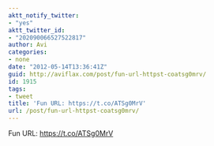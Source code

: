 ```yaml
---
aktt_notify_twitter:
- "yes"
aktt_twitter_id:
- "202090066527522817"
author: Avi
categories:
- none
date: "2012-05-14T13:36:41Z"
guid: http://aviflax.com/post/fun-url-httpst-coatsg0mrv/
id: 1915
tags:
- tweet
title: 'Fun URL: https://t.co/ATSg0MrV'
url: /post/fun-url-httpst-coatsg0mrv/
---
```

Fun URL: <a href="https://t.co/ATSg0MrV" rel="nofollow">https://t.co/ATSg0MrV</a>